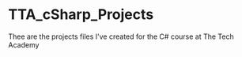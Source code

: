 # TTA_cSharp_Projects
Thee are the projects files I've created for the C# course at The Tech Academy

